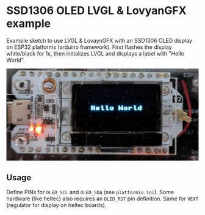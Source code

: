 # SSD1306 OLED LVGL & LovyanGFX example

Example sketch to use LVGL & LovaynGFX with an SSD1306 OLED display on ESP32 platforms (arduino framework). First flashes the display white/black for 1s, then initializes LVGL and displays a label with "Hello World".

![screenshot](images/helloworld.png)

## Usage

Define PINs for `OLED_SCL` and `OLED_SDA` (see `platformio.ini`). Some hardware (like heltec) also requires an `OLED_RST` pin definition. Same for `VEXT` (regulator for display on heltec boards).
